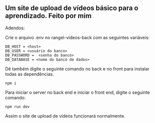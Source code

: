 Um site de upload de vídeos básico para o aprendizado. Feito por mim
--------------------------------------------------------------------
Adendos: 

Crie o arquivo .env no rangel-videos-back com as seguintes variáveis:
```
DB_HOST = <host>
DB_USER = <usuário do banco>
DB_PASSWORD =  <senha do banco>
DB_DATABASE = <nome do banco de dados>
```

Dê também digite o seguinte comando no back e no front para instalar todas as dependências.
```
npm i
```

Para iniciar o server no back end e iniciar o front end, digite o seguinte comando:
```
npm run dev
```

Assim o site de upload de vídeos funcionará normalmente.
